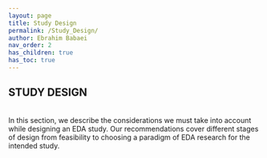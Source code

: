 ```yaml
---
layout: page
title: Study Design
permalink: /Study_Design/
author: Ebrahim Babaei
nav_order: 2
has_children: true
has_toc: true
---
```


## STUDY DESIGN
<br>
In this section, we describe the considerations we must take into account while designing an EDA study. Our recommendations cover different stages of design from feasibility to choosing a paradigm of EDA research for the intended study.